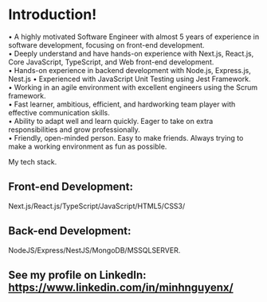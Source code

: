 # Introduction!
•   A highly motivated Software Engineer with almost 5 years of experience in software development, focusing on front-end development.  
•   Deeply understand and have hands-on experience with Next.js, React.js, Core JavaScript, TypeScript, and Web front-end development.  
•   Hands-on experience in backend development with Node.js, Express.js, Nest.js
•   Experienced with JavaScript Unit Testing using Jest Framework.  
•   Working in an agile environment with excellent engineers using the Scrum framework.  
•   Fast learner, ambitious, efficient, and hardworking team player with effective communication skills.  
•   Ability to adapt well and learn quickly. Eager to take on extra responsibilities and grow professionally.  
•   Friendly, open-minded person. Easy to make friends. Always trying to make a working environment as fun as possible.  

My tech stack.

## Front-end Development:

Next.js/React.js/TypeScript/JavaScript/HTML5/CSS3/

## Back-end Development:

NodeJS/Express/NestJS/MongoDB/MSSQLSERVER.

## See my profile on LinkedIn: https://www.linkedin.com/in/minhnguyenx/

